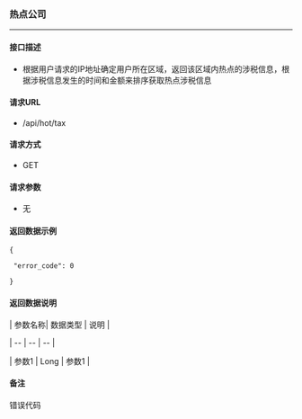### 热点公司

---

#### 接口描述

* 根据用户请求的IP地址确定用户所在区域，返回该区域内热点的涉税信息，根据涉税信息发生的时间和金额来排序获取热点涉税信息

#### 请求URL

* /api/hot/tax

#### 请求方式

* GET

#### 请求参数

* 无

#### 返回数据示例

```
{

 "error_code": 0

}
```

#### 返回数据说明

\| 参数名称\| 数据类型 \| 说明 \|

\| -- \| -- \| -- \|

\| 参数1 \| Long \| 参数1 \|

#### 备注

错误代码

